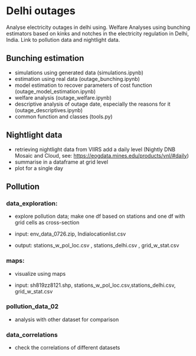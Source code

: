 # Delhi outages
Analyse electricity outages in delhi using. Welfare Analyses using bunching estimators based on kinks and notches in the electricity regulation in Delhi, India. Link to pollution data and nightlight data.

## Bunching estimation
- simulations using generated data (simulations.ipynb)
- estimation using real data (outage_bunching.ipynb)
- model estimation to recover parameters of cost function (outage_model_estimation.ipynb)
- welfare analysis (outage_welfare.ipynb)
- descriptive analysis of outage date, especially the reasons for it (outage_descriptives.ipynb)
- common function and classes (tools.py)

## Nightlight data
- retrieving nightlight data from VIIRS add a daily level (Nightly DNB Mosaic and Cloud, see: https://eogdata.mines.edu/products/vnl/#daily)
- summarise in a dataframe at grid level
- plot for a single day

## Pollution
### data_exploration: 
- explore pollution data; make one df based on stations and one df with grid cells as cross-section 

- input: env_data_0726.zip, Indialocationlist.csv

- output: stations_w_pol_loc.csv , stations_delhi.csv , grid_w_stat.csv

### maps:
- visualize using maps

- input: sh819zz8121.shp, stations_w_pol_loc.csv,stations_delhi.csv, grid_w_stat.csv

### pollution_data_02
- analysis with other dataset for comparison

### data_correlations
- check the correlations of different datasets

